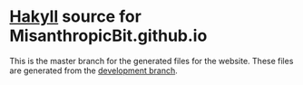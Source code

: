 # [Hakyll](https://jaspervdj.be/hakyll/) source for MisanthropicBit.github.io

This is the master branch for the generated files for the website. These files are generated from the [development branch](https://github.com/MisanthropicBit/MisanthropicBit.github.io/tree/develop).

